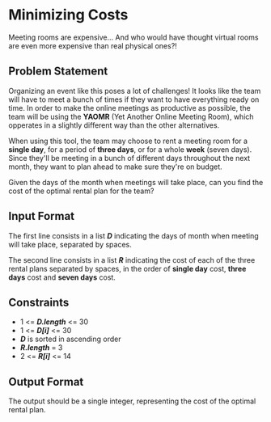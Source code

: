 # Minimizing Costs

Meeting rooms are expensive... And who would have thought virtual rooms are even more expensive than real physical ones?!

## Problem Statement

Organizing an event like this poses a lot of challenges! It looks like the team will have to meet a bunch of times if they want to have everything ready on time. In order to make the online meetings as productive as possible, the team will be using the **YAOMR** (Yet Another Online Meeting Room), which opperates in a slightly different way than the other alternatives.

When using this tool, the team may choose to rent a meeting room for a **single day**, for a period of **three days**, or for a whole **week** (seven days). Since they'll be meeting in a bunch of different days throughout the next month, they want to plan ahead to make sure they're on budget.

Given the days of the month when meetings will take place, can you find the cost of the optimal rental plan for the team?

## Input Format

The first line consists in a list ***D*** indicating the days of month when meeting will take place, separated by spaces.

The second line consists in a list ***R*** indicating the cost of each of the three rental plans separated by spaces, in the order of **single day** cost, **three days** cost and **seven days** cost.

## Constraints

- 1 <= ***D.length*** <= 30
- 1 <= ***D[i]*** <= 30
- ***D*** is sorted in ascending order
- ***R.length*** = 3
- 2 <= ***R[i]*** <= 14

## Output Format

The output should be a single integer, representing the cost of the optimal rental plan.
